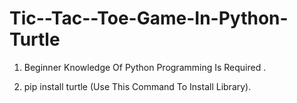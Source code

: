 # Tic--Tac--Toe-Game-In-Python-Turtle

1. Beginner Knowledge  Of  Python  Programming  Is  Required . 

2. pip  install  turtle (Use  This  Command To  Install  Library). 
